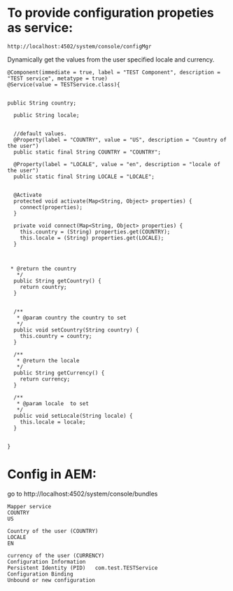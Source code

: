To provide configuration propeties as service:
==============================================

    http://localhost:4502/system/console/configMgr

Dynamically get the values from the user specified locale and currency.


    @Component(immediate = true, label = "TEST Component", description = "TEST service", metatype = true)
    @Service(value = TESTService.class){


    public String country;

      public String locale;


      //default values.
      @Property(label = "COUNTRY", value = "US", description = "Country of the user")
      public static final String COUNTRY = "COUNTRY";

      @Property(label = "LOCALE", value = "en", description = "locale of the user")
      public static final String LOCALE = "LOCALE";


      @Activate
      protected void activate(Map<String, Object> properties) {
        connect(properties);
      }

      private void connect(Map<String, Object> properties) {
        this.country = (String) properties.get(COUNTRY);
        this.locale = (String) properties.get(LOCALE);
      }



     * @return the country
       */
      public String getCountry() {
        return country;
      }


      /**
       * @param country the country to set
       */
      public void setCountry(String country) {
        this.country = country;
      }

      /**
       * @return the locale
       */
      public String getCurrency() {
        return currency;
      }

      /**
       * @param locale  to set
       */
      public void setLocale(String locale) {
        this.locale = locale;
      }


    }





Config in AEM:
===============

go to http://localhost:4502/system/console/bundles

    Mapper service
    COUNTRY	
    US

    Country of the user (COUNTRY)
    LOCALE	
    EN

    currency of the user (CURRENCY)
    Configuration Information
    Persistent Identity (PID)	com.test.TESTService
    Configuration Binding	
    Unbound or new configuration 



